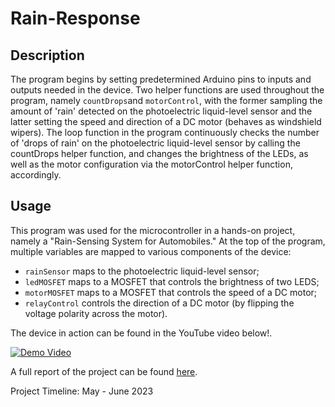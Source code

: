 # Rain-Response

## Description

The program begins by setting predetermined Arduino pins to inputs and outputs needed in the device. Two helper functions are used throughout the program, namely `countDrops`and `motorControl`, with the former sampling the amount of 'rain' detected on the photoelectric liquid-level sensor and the latter setting the speed and direction of a DC motor (behaves as windshield wipers). The loop function in the program continuously checks the number of 'drops of rain' on the photoelectric liquid-level sensor by calling the countDrops helper function, and changes the brightness of the LEDs, as well as the motor configuration via the motorControl helper function, accordingly.

## Usage

This program was used for the microcontroller in a hands-on project, namely a "Rain-Sensing System for Automobiles." At the top of the program, multiple variables are mapped to various components of the device: 
- `rainSensor`      maps to the photoelectric liquid-level sensor;
- `ledMOSFET`       maps to a MOSFET that controls the brightness of two LEDS;
- `motorMOSFET`     maps to a MOSFET that controls the speed of a DC motor;
- `relayControl`    controls the direction of a DC motor (by flipping the voltage polarity across the motor).

The device in action can be found in the YouTube video below!.

[![Demo Video](https://img.youtube.com/vi/iX7MvlwBTv4/0.jpg)](https://youtu.be/iX7MvlwBTv4)

A full report of the project can be found [here](https://drive.google.com/file/d/1Iep5V_OFfq52zuf6BuwZ7WUe4qnY6N2o/view?usp=sharing).

Project Timeline: May - June 2023
